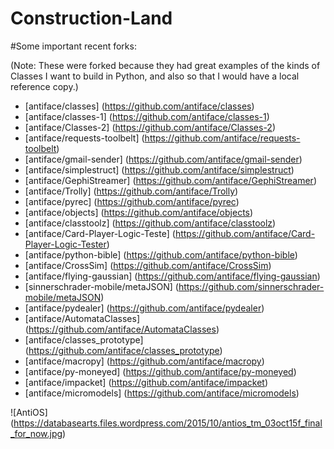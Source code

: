 Construction-Land
=================
#Some important recent forks:

(Note: These were forked because they had great examples of the kinds of Classes I want to build in Python, and also so that I would have a local reference copy.)

* [antiface/classes] (https://github.com/antiface/classes)
* [antiface/classes-1] (https://github.com/antiface/classes-1)
* [antiface/Classes-2] (https://github.com/antiface/Classes-2)
* [antiface/requests-toolbelt] (https://github.com/antiface/requests-toolbelt)
* [antiface/gmail-sender] (https://github.com/antiface/gmail-sender)
* [antiface/simplestruct] (https://github.com/antiface/simplestruct)
* [antiface/GephiStreamer] (https://github.com/antiface/GephiStreamer)
* [antiface/Trolly] (https://github.com/antiface/Trolly)
* [antiface/pyrec] (https://github.com/antiface/pyrec)
* [antiface/objects] (https://github.com/antiface/objects)
* [antiface/classtoolz] (https://github.com/antiface/classtoolz)
* [antiface/Card-Player-Logic-Teste] (https://github.com/antiface/Card-Player-Logic-Tester)
* [antiface/python-bible] (https://github.com/antiface/python-bible)
* [antiface/CrossSim] (https://github.com/antiface/CrossSim)
* [antiface/flying-gaussian] (https://github.com/antiface/flying-gaussian)
* [sinnerschrader-mobile/metaJSON] (https://github.com/sinnerschrader-mobile/metaJSON)
* [antiface/pydealer] (https://github.com/antiface/pydealer)
* [antiface/AutomataClasses] (https://github.com/antiface/AutomataClasses)
* [antiface/classes_prototype] (https://github.com/antiface/classes_prototype)
* [antiface/macropy] (https://github.com/antiface/macropy)
* [antiface/py-moneyed] (https://github.com/antiface/py-moneyed)
* [antiface/impacket] (https://github.com/antiface/impacket)
* [antiface/micromodels] (https://github.com/antiface/micromodels)

![AntiOS] (https://databasearts.files.wordpress.com/2015/10/antios_tm_03oct15f_final_for_now.jpg)
